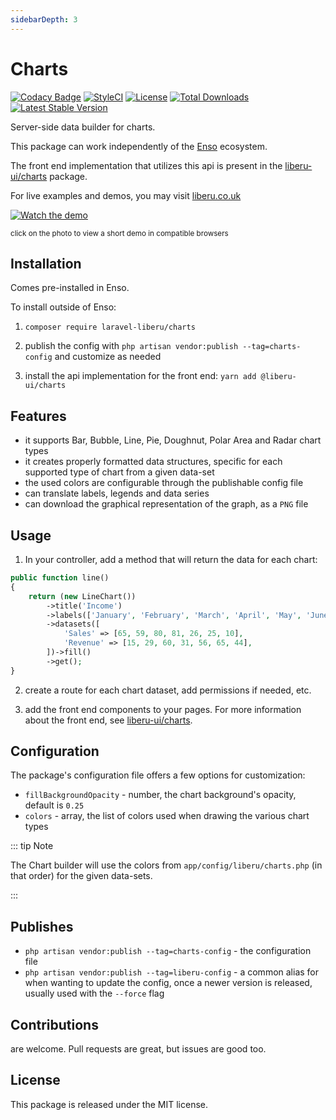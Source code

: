 ```yaml
---
sidebarDepth: 3
---
```


# Charts

[![Codacy Badge](https://api.codacy.com/project/badge/Grade/aa6c0917f8c6425f87eb94c01d84b2f8)](https://www.codacy.com/app/laravel-liberu/charts?utm_source=github.com&amp;utm_medium=referral&amp;utm_content=laravel-liberu/charts&amp;utm_campaign=Badge_Grade)
[![StyleCI](https://github.styleci.io/repos/85484767/shield?branch=master)](https://github.styleci.io/repos/85484767)
[![License](https://poser.pugx.org/laravel-liberu/charts/license)](https://packagist.org/packages/laravel-liberu/charts)
[![Total Downloads](https://poser.pugx.org/laravel-liberu/charts/downloads)](https://packagist.org/packages/laravel-liberu/charts)
[![Latest Stable Version](https://poser.pugx.org/laravel-liberu/charts/version)](https://packagist.org/packages/laravel-liberu/charts)

Server-side data builder for charts.

This package can work independently of the [Enso](https://github.com/laravel-liberu/Enso) ecosystem.

The front end implementation that utilizes this api is present in the [liberu-ui/charts](https://github.com/liberu-ui/charts) package.

For live examples and demos, you may visit [liberu.co.uk](https://www.liberu.co.uk)

[![Watch the demo](https://laravel-liberu.github.io/charts/screenshots/bulma_cap002_thumb.png)](https://laravel-liberu.github.io/charts/videos/bulma_demo_01.webm)

<sup>click on the photo to view a short demo in compatible browsers</sup>

## Installation

Comes pre-installed in Enso. 

To install outside of Enso:

1. `composer require laravel-liberu/charts`

2. publish the config with `php artisan vendor:publish --tag=charts-config` and customize as needed

3. install the api implementation for the front end: `yarn add @liberu-ui/charts`

## Features

- it supports Bar, Bubble, Line, Pie, Doughnut, Polar Area and Radar chart types
- it creates properly formatted data structures, specific for each supported type of chart from a given data-set
- the used colors are configurable through the publishable config file
- can translate labels, legends and data series
- can download the graphical representation of the graph, as a `PNG` file

## Usage

1. In your controller, add a method that will return the data for each chart:

```php
public function line()
{
    return (new LineChart())
        ->title('Income')
        ->labels(['January', 'February', 'March', 'April', 'May', 'June', 'July'])
        ->datasets([
            'Sales' => [65, 59, 80, 81, 26, 25, 10],
            'Revenue' => [15, 29, 60, 31, 56, 65, 44],
        ])->fill()
        ->get();
}
```

2. create a route for each chart dataset, add permissions if needed, etc.

3. add the front end components to your pages. 
For more information about the front end, see [liberu-ui/charts](https://github.com/liberu-ui/charts). 

## Configuration

The package's configuration file offers a few options for customization:
- `fillBackgroundOpacity` - number, the chart background's opacity, default is `0.25`
- `colors` - array, the list of colors used when drawing the various chart types

::: tip Note

The Chart builder will use the colors from `app/config/liberu/charts.php` (in that order) for the given data-sets.

:::

## Publishes

- `php artisan vendor:publish --tag=charts-config` - the configuration file
- `php artisan vendor:publish --tag=liberu-config` - a common alias for when wanting to update the config,
once a newer version is released, usually used with the `--force` flag

## Contributions

are welcome. Pull requests are great, but issues are good too.

## License

This package is released under the MIT license.
